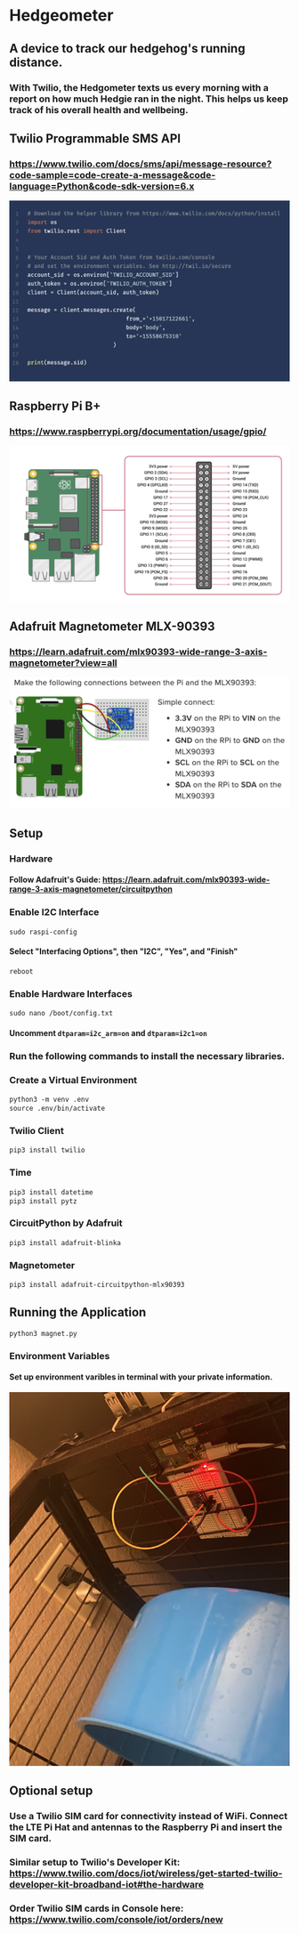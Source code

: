 # Hedgeometer
## A device to track our hedgehog's running distance.
### With Twilio, the Hedgometer texts us every morning with a report on how much Hedgie ran in the night. This helps us keep track of his overall health and wellbeing.

## Twilio Programmable SMS API
### https://www.twilio.com/docs/sms/api/message-resource?code-sample=code-create-a-message&code-language=Python&code-sdk-version=6.x

![Create message with Twilio](https://github.com/mugelstad/hedgeometer/blob/main/readme-content/create-message.jpg?raw=true)

## Raspberry Pi B+
### https://www.raspberrypi.org/documentation/usage/gpio/
![Raspberry Pi B+ Pinout](https://github.com/mugelstad/hedgeometer/blob/main/readme-content/raspberryPi-pinout.jpg?raw=true)


## Adafruit Magnetometer MLX-90393
### https://learn.adafruit.com/mlx90393-wide-range-3-axis-magnetometer?view=all
![Raspberry Pi plus Magnetometer Wiring](https://github.com/mugelstad/hedgeometer/blob/main/readme-content/python-wiring.jpg?raw=true)

## Setup
### Hardware
#### Follow Adafruit's Guide: https://learn.adafruit.com/mlx90393-wide-range-3-axis-magnetometer/circuitpython

### Enable I2C Interface
```
sudo raspi-config
```
#### Select "Interfacing Options", then "I2C", "Yes", and "Finish"
```
reboot
```
### Enable Hardware Interfaces
```
sudo nano /boot/config.txt
```
#### Uncomment ```dtparam=i2c_arm=on``` and ```dtparam=i2c1=on```

### Run the following commands to install the necessary libraries.
### Create a Virtual Environment
```
python3 -m venv .env
source .env/bin/activate
```

### Twilio Client
```
pip3 install twilio
```
### Time
```
pip3 install datetime
pip3 install pytz
```
### CircuitPython by Adafruit
```
pip3 install adafruit-blinka
```
### Magnetometer
```
pip3 install adafruit-circuitpython-mlx90393
```
## Running the Application
```
python3 magnet.py
```
### Environment Variables
#### Set up environment varibles in terminal with your private information.

![Hedgometer Setup](https://github.com/mugelstad/hedgeometer/blob/main/readme-content/setup.jpg?raw=true)

## Optional setup
### Use a Twilio SIM card for connectivity instead of WiFi. Connect the LTE Pi Hat and antennas to the Raspberry Pi and insert the SIM card.
### Similar setup to Twilio's Developer Kit: https://www.twilio.com/docs/iot/wireless/get-started-twilio-developer-kit-broadband-iot#the-hardware
### Order Twilio SIM cards in Console here: https://www.twilio.com/console/iot/orders/new
